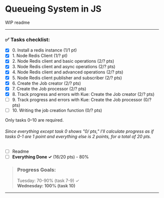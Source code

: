 # Queueing System in JS

WIP readme

----

### ✅ Tasks checklist:
- [X] ​0. Install a redis instance (1/1 pt)
- [X] ​1. Node Redis Client (1/? pt)
- [X] ​2. Node Redis client and basic operations (2/? pts)
- [X] ​3. Node Redis client and async operations (2/? pts)
- [X] ​4. Node Redis client and advanced operations (2/? pts)
- [x] ​5. Node Redis client publisher and subscriber (2/? pts)
- [X] ​6. Create the Job creator (2/? pts)
- [X] ​7. Create the Job processor (2/? pts)
- [X] ​8. Track progress and errors with Kue: Create the Job creator (2/? pts)
- [ ] ​9. Track progress and errors with Kue: Create the Job processor (0/? pts)
- [ ] ​10. Writing the job creation function (0/? pts)

Only tasks 0–10 are required.

###### Since everything except task 0 shows "0/ pts," I'll calculate progress as if tasks 0-1 are 1 point and everything else is 2 points, for a total of 20 pts.

- [ ] Readme
- [ ] **Everything Done ✓** (16/20 pts) - 80%

>### Progress Goals:
>Tuesday: 70-90% (task 7-9) ✓  
<strong>Wednesday: 100% (task 10)</strong>
---